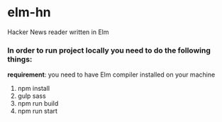 # elm-hn
Hacker News reader written in Elm

### In order to run project locally you need to do the following things: 

**requirement**: you need to have Elm compiler installed on your machine

1. npm install 
2. gulp sass
3. npm run build
4. npm run start